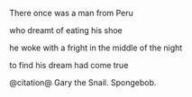 There once was a man from Peru

who dreamt of eating his shoe

he woke with a fright in the middle of the night

to find his dream had come true

@citation@ Gary the Snail. Spongebob.
